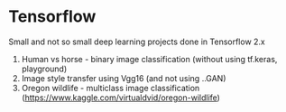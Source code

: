 # Tensorflow
Small and not so small deep learning projects done in Tensorflow 2.x

1. Human vs horse - binary image classification (without using tf.keras, playground)
2. Image style transfer using Vgg16 (and not using ..GAN)
3. Oregon wildlife - multiclass image classification (https://www.kaggle.com/virtualdvid/oregon-wildlife)
